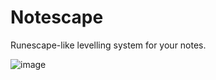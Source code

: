# Notescape

Runescape-like levelling system for your notes.

![image](https://github.com/user-attachments/assets/a20d56a9-3df5-4f9c-870f-86a37880370a)
